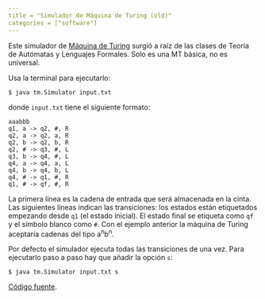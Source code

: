```yaml
---
title = "Simulador de Máquina de Turing (old)"
categories = ["software"]
---
```


Este simulador de [Máquina de Turing] surgió a raíz de las clases de Teoría
de Autómatas y Lenguajes Formales. Solo es una MT básica, no es universal.

Usa la terminal para ejecutarlo:

```
$ java tm.Simulator input.txt
```

donde `input.txt` tiene el siguiente formato:

```
aaabbb
q1, a -> q2, #, R
q2, a -> q2, a, R
q2, b -> q2, b, R
q2, # -> q3, #, L
q3, b -> q4, #, L
q4, a -> q4, a, L
q4, b -> q4, b, L
q4, # -> q1, #, R
q1, # -> qf, #, R
```

La primera línea es la cadena de entrada que será almacenada en la cinta.
Las siguientes líneas indican las transiciones: los estados están etiquetados
empezando desde `q1` (el estado inicial). El estado final se etiqueta como `qf` y
el símbolo blanco como `#`.
Con el ejemplo anterior la máquina de Turing aceptaría cadenas del tipo a<sup>n</sup>b<sup>n</sup>.

Por defecto el simulador ejecuta todas las transiciones de una vez. Para ejecutarlo
paso a paso hay que añadir la opción `s`:

```
$ java tm.Simulator input.txt s
```

[Código fuente].

[Código fuente]: https://github.com/enrmarc/tms
[Máquina de Turing]: http://en.wikipedia.org/wiki/Turing_machine